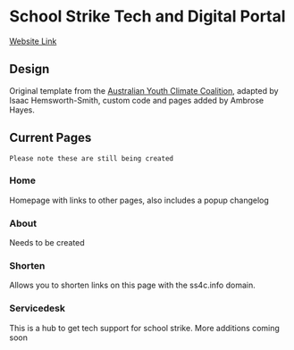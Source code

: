 # School Strike Tech and Digital Portal

[Website Link](https://tech.ss4c.info)

## Design
Original template from the [Australian Youth Climate Coalition](https://aycc.org.au), adapted by Isaac Hemsworth-Smith, custom code and pages added by Ambrose Hayes.

## Current Pages
```Please note these are still being created```
### Home
Homepage with links to other pages, also includes a popup changelog

### About
Needs to be created

### Shorten 
Allows you to shorten links on this page with the ss4c.info domain. 

### Servicedesk
This is a hub to get tech support for school strike. More additions coming soon
